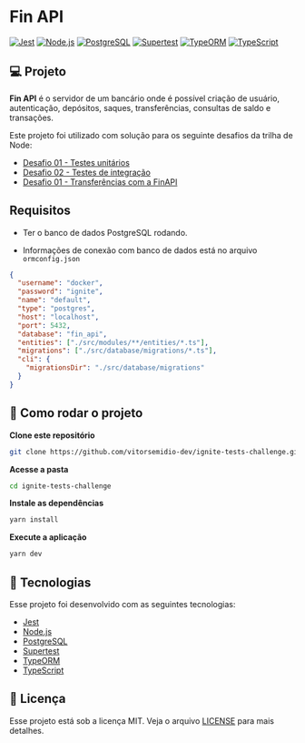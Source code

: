 # Fin API

[![Jest](https://img.shields.io/badge/Jest-red?logo=jest&logoColor=white)](https://jestjs.io/)
[![Node.js](https://img.shields.io/badge/Node.js-green?logo=node.js&logoColor=white)](https://nodejs.org/)
[![PostgreSQL](https://img.shields.io/badge/PostgreSQL-blue?logo=postgresql&logoColor=white)](https://www.postgresql.org/)
[![Supertest](https://img.shields.io/badge/Supertest-yellowgreen?logoColor=white)](https://github.com/visionmedia/supertest)
[![TypeORM](https://img.shields.io/badge/TypeORM-blue?logo=typeorm&logoColor=white)](https://typeorm.io/)
[![TypeScript](https://img.shields.io/badge/TypeScript-blue?logo=typescript&logoColor=white)](https://www.typescriptlang.org/)

## 💻 Projeto

**Fin API** é o servidor de um bancário onde é possível criação de usuário, autenticação, depósitos, saques, transferências, consultas de saldo e transações.

Este projeto foi utilizado com solução para os seguinte desafios da trilha de Node:

- [Desafio 01 - Testes unitários](https://www.notion.so/Desafio-01-Testes-unit-rios-0321db2af07e4b48a85a1e4e360fcd11)
- [Desafio 02 - Testes de integração](https://www.notion.so/Desafio-02-Testes-de-integra-o-70a8af48044d444cb1d2c1fa00056958)
- [Desafio 01 - Transferências com a FinAPI](https://www.notion.so/Desafio-01-Transfer-ncias-com-a-FinAPI-5e1dbfc0bd66420f85f6a4948ad727c2)

## Requisitos

- Ter o banco de dados PostgreSQL rodando.

- Informações de conexão com banco de dados está no arquivo `ormconfig.json`

```json
{
  "username": "docker",
  "password": "ignite",
  "name": "default",
  "type": "postgres",
  "host": "localhost",
  "port": 5432,
  "database": "fin_api",
  "entities": ["./src/modules/**/entities/*.ts"],
  "migrations": ["./src/database/migrations/*.ts"],
  "cli": {
    "migrationsDir": "./src/database/migrations"
  }
}
```

## 🧭 Como rodar o projeto

**Clone este repositório**

```bash
git clone https://github.com/vitorsemidio-dev/ignite-tests-challenge.git
```

**Acesse a pasta**

```bash
cd ignite-tests-challenge
```

**Instale as dependências**

```bash
yarn install
```

**Execute a aplicação**

```bash
yarn dev
```

## 🚀 Tecnologias

Esse projeto foi desenvolvido com as seguintes tecnologias:

- [Jest](https://jestjs.io/)
- [Node.js](https://nodejs.org/)
- [PostgreSQL](https://www.postgresql.org/)
- [Supertest](https://github.com/visionmedia/supertest)
- [TypeORM](https://typeorm.io/)
- [TypeScript](https://www.typescriptlang.org/)

## 📝 Licença

Esse projeto está sob a licença MIT. Veja o arquivo [LICENSE](LICENSE) para mais detalhes.
